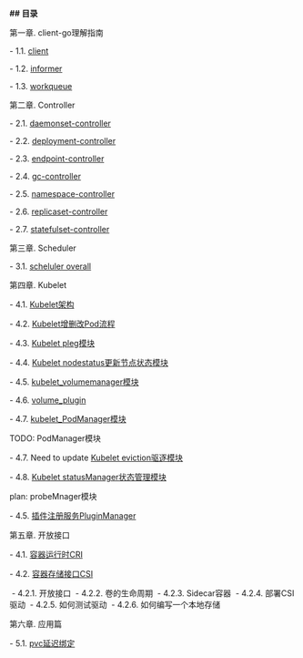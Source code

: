 **## 目录**

第一章. client-go理解指南

  \- 1.1. [client](/client-go/study-client.md)

  \- 1.2. [informer](/client-go/informer.md)

  \- 1.3. [workqueue](/client-go/workqueue.md)

第二章. Controller

  \- 2.1. [daemonset-controller](/controller/daemonset-controller.md)

  \- 2.2. [deployment-controller](/controller/deployment-controller.md)

  \- 2.3. [endpoint-controller](/controller/endpoint-controller.md)

  \- 2.4. [gc-controller](/controller/gc-controller.md)

  \- 2.5. [namespace-controller](/controller/namespace-controller.md)

  \- 2.6. [replicaset-controller](/controller/replicaset-controller.md)

  \- 2.7. [statefulset-controller](/controller/statefulset-controller.md)

第三章. Scheduler

  \- 3.1. [scheluler overall](/scheduler/scheduler阅读理解上.md)

第四章. Kubelet

  \- 4.1. [Kubelet架构](/kubelet/kubelet架构.md)

  \- 4.2. [Kubelet增删改Pod流程](/kubelet/kubelet增删改Pod流程.md)

  \- 4.3. [Kubelet pleg模块](/kubelet/kubelet_pleg模块.md)

  \- 4.4. [Kubelet nodestatus更新节点状态模块](/kubelet/kubelet_nodestatus模块.md)

  \- 4.5. [kubelet_volumemanager模块](/kubelet/kubelet_volumemanager模块.md)

  \- 4.6. [volume_plugin](/kubelet/volume_plugin.md)

  \- 4.7. [kubelet_PodManager模块](/kubelet/kubelet_podmanager模块.md)

TODO: PodManager模块

  \- 4.7. Need to update [Kubelet eviction驱逐模块](/kubelet/kubelet_eviction驱逐模块.md) 

  \- 4.8. [Kubelet statusManager状态管理模块](/kubelet/kubelet状态管理statusManager.md)

plan: probeMnager模块

  \- 4.5. [插件注册服务PluginManager](/kubelet/pluginmanager.md)

第五章. 开放接口

  \- 4.1.  [容器运行时CRI](/开放接口/CRI.md)

  \- 4.2.  [容器存储接口CSI](/开放接口/CSI.md)

​       \- 4.2.1.  开放接口
​	   \- 4.2.2.  卷的生命周期
​	  \- 4.2.3.  Sidecar容器
​	  \- 4.2.4.  部署CSI 驱动
​	 \- 4.2.5.  如何测试驱动
​	  \- 4.2.6.  如何编写一个本地存储

第六章. 应用篇

  \- 5.1.  [pvc延迟绑定](/应用篇/pvc延迟绑定.md)







